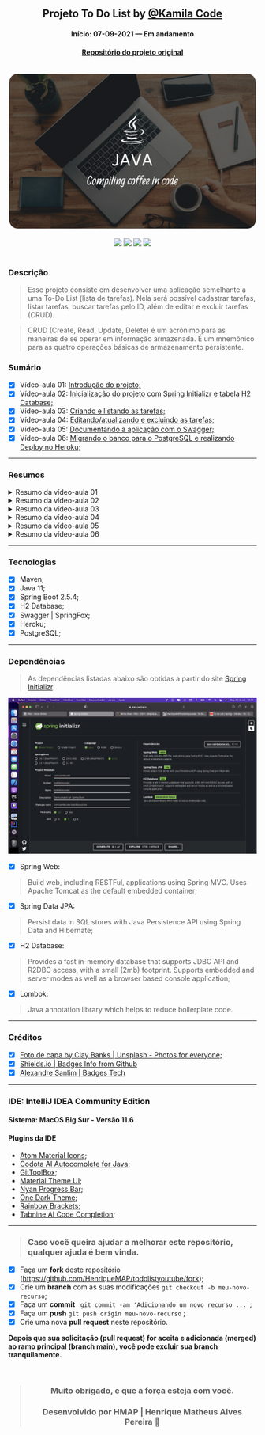 <div align="center">

## Projeto To Do List by [@Kamila Code](https://github.com/Kamilahsantos/)

#### Início: 07-09-2021 — Em andamento

#### [Repositório do projeto original](https://github.com/Kamilahsantos/serie-todo-list-youtube)

</div>
<br>
<div align="center">
<img width="500" src="https://github.com/HenriqueMAP/todolistyoutube/blob/master/JAVA-Cover.png?raw=true">
</div>
<br>
<div align="center">
<img src="https://img.shields.io/github/issues/HenriqueMAP/todolistyoutube">
<img src="https://img.shields.io/github/forks/HenriqueMAP/todolistyoutube">
<img src="https://img.shields.io/github/stars/HenriqueMAP/todolistyoutube">
<img src="https://img.shields.io/github/license/HenriqueMAP/todolistyoutube">
</div>
<br>

### Descrição

> Esse projeto consiste em desenvolver uma aplicação semelhante a uma To-Do List (lista de tarefas).
> Nela será possível cadastrar tarefas, listar tarefas, buscar tarefas pelo ID, além de editar e excluir tarefas (CRUD).

> CRUD (Create, Read, Update, Delete) é um acrônimo para as maneiras de se operar em informação armazenada. 
> É um mnemônico para as quatro operações básicas de armazenamento persistente.

### Sumário

- [x] Vídeo-aula 01: [Introdução do projeto;](https://youtu.be/un7EgWqgNMs)
- [x] Vídeo-aula 02: [Inicialização do projeto com Spring Initializr e tabela H2 Database;](https://youtu.be/x0QtRR0Gp40)
- [x] Vídeo-aula 03: [Criando e listando as tarefas;]()
- [x] Vídeo-aula 04: [Editando/atualizando e excluindo as tarefas;]()
- [x] Vídeo-aula 05: [Documentando a aplicação com o Swagger;]()
- [x] Vídeo-aula 06: [Migrando o banco para o PostgreSQL e realizando Deploy no Heroku;]()
<hr>

### Resumos

<details>
    <summary> Resumo da vídeo-aula 01</summary>
    <hr>
</details>
<details>
    <summary> Resumo da vídeo-aula 02</summary>
    <div align="center">
      <img alt="" width="500" src="https://github.com/HenriqueMAP/todolistyoutube/blob/master/Aula-2-Imagem-1.png?raw=true">
      <img alt="" width="250" src="https://github.com/HenriqueMAP/todolistyoutube/blob/master/Aula-2-Imagem-2.png?raw=true">
      <img alt="" width="250" src="https://github.com/HenriqueMAP/todolistyoutube/blob/master/Aula-2-Imagem-3.png?raw=true">
    </div>
    <hr>
</details>
<details>
    <summary> Resumo da vídeo-aula 03</summary>
    <hr>
</details>
<details>
    <summary> Resumo da vídeo-aula 04</summary>
    <hr>
</details>
<details>
    <summary> Resumo da vídeo-aula 05</summary>
    <hr>
</details>
<details>
    <summary> Resumo da vídeo-aula 06</summary>
</details>

<hr>

### Tecnologias

- [x] Maven;
- [x] Java 11;
- [x] Spring Boot 2.5.4;
- [x] H2 Database;
- [x] Swagger | SpringFox;
- [x] Heroku;
- [x] PostgreSQL;

<hr>

### Dependências

> As dependências listadas abaixo são obtidas a partir do site [Spring Initializr](https://start.spring.io).

<div align="center">
<img width="auto" src="https://github.com/HenriqueMAP/todolistyoutube/blob/master/Spring-initializr.png?raw=true">
</div>

- [x] Spring Web: 
> Build web, including RESTFul, applications using Spring MVC. 
> Uses Apache Tomcat as the default embedded container;
- [x] Spring Data JPA:
> Persist data in SQL stores with Java Persistence API using Spring Data and Hibernate;
- [x] H2 Database:
> Provides a fast in-memory database that supports JDBC API and R2DBC access, with a small (2mb)
> footprint. Supports embedded and server modes as well as a browser based console  application;
- [x] Lombok:
> Java annotation library which helps to reduce bollerplate code.

<hr>

### Créditos

- [x] [Foto de capa by Clay Banks | Unsplash - Photos for everyone;](https://unsplash.com/photos/oO6Gm16Cqcg)
- [x] [Shields.io | Badges Info from Github](https://img.shields.io)
- [x] [Alexandre Sanlim | Badges Tech](https://github.com/alexandresanlim/Badges4-README.md-Profile)

<hr>

### IDE: IntelliJ IDEA Community Edition

#### Sistema: MacOS Big Sur - Versão 11.6

#### Plugins da IDE

- [Atom Material Icons](https://plugins.jetbrains.com/plugin/10044-atom-material-icons);
- [Codota AI Autocomplete for Java](https://plugins.jetbrains.com/plugin/7638-codota-ai-autocomplete-for-java-and-javascript);
- [GitToolBox](https://plugins.jetbrains.com/plugin/7499-gittoolbox);
- [Material Theme UI](https://plugins.jetbrains.com/plugin/8006-material-theme-ui);
- [Nyan Progress Bar](https://plugins.jetbrains.com/plugin/8575-nyan-progress-bar);
- [One Dark Theme](https://plugins.jetbrains.com/plugin/11938-one-dark-theme);
- [Rainbow Brackets](https://plugins.jetbrains.com/plugin/10080-rainbow-brackets);
- [Tabnine AI Code Completion](https://plugins.jetbrains.com/plugin/12798-tabnine-ai-code-completion-js-java-python-ts-rust-go-php--more);

<hr>

> ### Caso você queira ajudar a melhorar este repositório, qualquer ajuda é bem vinda.

- [x] Faça um **fork** deste repositório (https://github.com/HenriqueMAP/todolistyoutube/fork);
- [x] Crie um **branch** com as suas modificações ` git checkout -b meu-novo-recurso `;
- [x] Faça um **commit** ` git commit -am 'Adicionando um novo recurso ...'`;
- [x] Faça um **push** ` git push origin meu-novo-recurso ` ;
- [x] Crie uma nova **pull request** neste repositório.

**Depois que sua solicitação (pull request) for aceita e adicionada (merged) ao ramo principal (branch main), você pode excluir sua branch tranquilamente.**

<div align="center">

<br>

> ### **Muito obrigado, e que a força esteja com você.**
>
> ### Desenvolvido por **HMAP | Henrique Matheus Alves Pereira** 🦁

</div>
